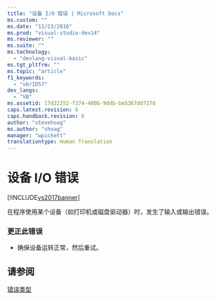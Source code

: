 ```yaml
---
title: "设备 I/O 错误 | Microsoft Docs"
ms.custom: ""
ms.date: "11/23/2016"
ms.prod: "visual-studio-dev14"
ms.reviewer: ""
ms.suite: ""
ms.technology: 
  - "devlang-visual-basic"
ms.tgt_pltfrm: ""
ms.topic: "article"
f1_keywords: 
  - "vbrID57"
dev_langs: 
  - "VB"
ms.assetid: 17d22252-f374-400b-9ddb-be5367dd7278
caps.latest.revision: 6
caps.handback.revision: 6
author: "stevehoag"
ms.author: "shoag"
manager: "wpickett"
translationtype: Human Translation
---
```

# 设备 I/O 错误
[!INCLUDE[vs2017banner](../../../csharp/includes/vs2017banner.md)]

在程序使用某个设备（如打印机或磁盘驱动器）时，发生了输入或输出错误。  
  
### 更正此错误  
  
-   确保设备运转正常，然后重试。  
  
## 请参阅  
 [错误类型](../../../visual-basic/programming-guide/language-features/error-types.md)